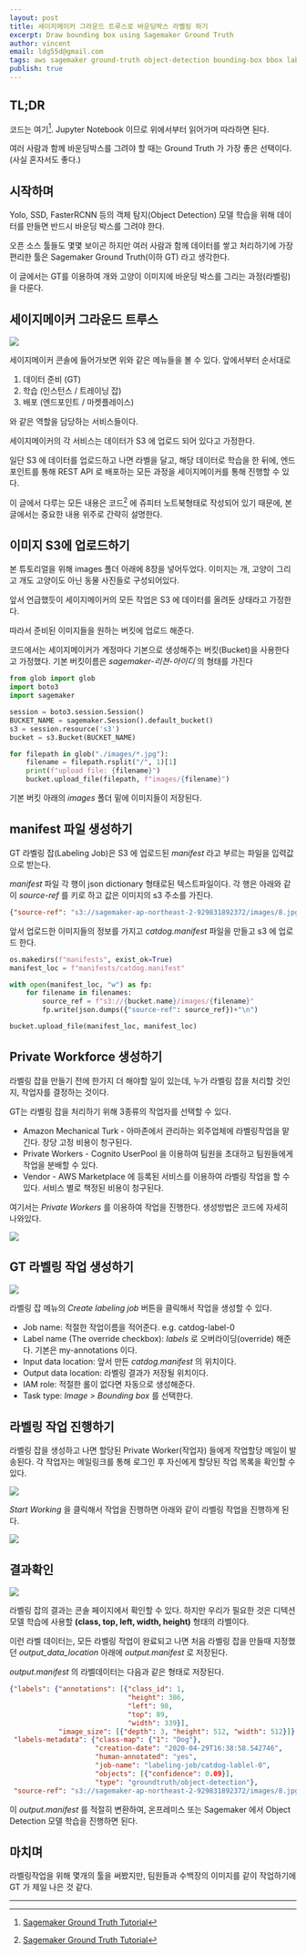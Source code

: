 ```yaml
---
layout: post
title: 세이지메이커 그라운드 트루스로 바운딩박스 라벨링 하기
excerpt: Draw bounding box using Sagemaker Ground Truth
author: vincent
email: ldg55d@gmail.com
tags: aws sagemaker ground-truth object-detection bounding-box bbox labeling deeplearning yolo
publish: true
---
```


## TL;DR

코드는 여기[^1]. Jupyter Notebook 이므로 위에서부터 읽어가며 따라하면 된다.

여러 사람과 함께 바운딩박스를 그려야 할 때는 Ground Truth 가 가장 좋은 선택이다.(사실 혼자서도 좋다.)

## 시작하며

Yolo, SSD, FasterRCNN 등의 객체 탐지(Object Detection) 모델 학습을 위해 데이터를 만들면 반드시 바운딩 박스를 그려야 한다.

오픈 소스 툴들도 몇몇 보이곤 하지만 여러 사람과 함께 데이터를 쌓고 처리하기에 가장 편리한 툴은 Sagemaker Ground Truth(이하 GT) 라고 생각한다.

이 글에서는 GT를 이용하여 개와 고양이 이미지에 바운딩 박스를 그리는 과정(라벨링)을 다룬다.

## 세이지메이커 그라운드 트루스

![](/assets/img/20200430/sagemaker.png)

세이지메이커 콘솔에 들어가보면 위와 같은 메뉴들을 볼 수 있다. 앞에서부터 순서대로 

1. 데이터 준비 (GT)
2. 학습 (인스턴스 / 트레이닝 잡)
3. 배포 (엔드포인트 / 마켓플레이스)

와 같은 역할을 담당하는 서비스들이다.

세이지메이커의 각 서비스는 데이터가 S3 에 업로드 되어 있다고 가정한다.

일단 S3 에 데이터를 업로드하고 나면 라벨을 달고, 해당 데이터로 학습을 한 뒤에, 엔드포인트를 통해 REST API 로 배포하는 모든 과정을 세이지메이커를 통해 진행할 수 있다.

이 글에서 다루는 모든 내용은 코드[^1] 에 쥬피터 노트북형태로 작성되어 있기 때문에, 본 글에서는 중요한 내용 위주로 간략히 설명한다.

## 이미지 S3에 업로드하기

본 튜토리얼을 위해 images 폴더 아래에 8장을 넣어두었다.
이미지는 개, 고양이 그리고 개도 고양이도 아닌 동물 사진들로 구성되어있다.

앞서 언급했듯이 세이지메이커의 모든 작업은 S3 에 데이터를 올려둔 상태라고 가정한다.

따라서 준비된 이미지들을 원하는 버킷에 업로드 해준다.

코드에서는 세이지메이커가 계정마다 기본으로 생성해주는 버킷(Bucket)을 사용한다고 가정했다.
기본 버킷이름은 *sagemaker-리젼-아이디* 의 형태를 가진다

```python
from glob import glob
import boto3
import sagemaker

session = boto3.session.Session()
BUCKET_NAME = sagemaker.Session().default_bucket()
s3 = session.resource('s3')
bucket = s3.Bucket(BUCKET_NAME)

for filepath in glob("./images/*.jpg"):
    filename = filepath.rsplit("/", 1)[1]
    print(f"upload file: {filename}")
    bucket.upload_file(filepath, f"images/{filename}")
```

기본 버킷 아래의 *images* 폴더 밑에 이미지들이 저장된다.

## manifest 파일 생성하기

GT 라벨링 잡(Labeling Job)은 S3 에 업로드된 *manifest* 라고 부르는 파일을 입력값으로 받는다.

*manifest* 파일 각 행이 json dictionary 형태로된 텍스트파일이다.
각 행은 아래와 같이 *source-ref* 를 키로 하고 값은 이미지의 s3 주소를 가진다.

```json
{"source-ref": "s3://sagemaker-ap-northeast-2-929831892372/images/8.jpg"}
```

앞서 업로드한 이미지들의 정보를 가지고 *catdog.manifest* 파일을 만들고 s3 에 업로드 한다.

```python
os.makedirs(f"manifests", exist_ok=True)
manifest_loc = f"manifests/catdog.manifest"

with open(manifest_loc, "w") as fp:
    for filename in filenames:
        source_ref = f"s3://{bucket.name}/images/{filename}"
        fp.write(json.dumps({"source-ref": source_ref})+"\n")

bucket.upload_file(manifest_loc, manifest_loc)
```

## Private Workforce 생성하기

라벨링 잡을 만들기 전에 한가지 더 해야할 일이 있는데, 누가 라벨링 잡을 처리할 것인지, 작업자를 결정하는 것이다.

GT는 라벨링 잡을 처리하기 위해 3종류의 작업자를 선택할 수 있다.

* Amazon Mechanical Turk - 아마존에서 관리하는 외주업체에 라벨링작업을 맡긴다. 장당 고정 비용이 청구된다.
* Private Workers - Cognito UserPool 을 이용하여 팀원을 초대하고 팀원들에게 작업을 분배할 수 있다.
* Vendor - AWS Marketplace 에 등록된 서비스를 이용하여 라벨링 작업을 할 수 있다. 서비스 별로 책정된 비용이 청구된다.

여기서는 *Private Workers* 를 이용하여 작업을 진행한다. 생성방법은 코드에 자세히 나와있다.

![](https://github.com/haandol/sagemaker-groundtruth-tutorial/raw/49bdc7e4064f9e648e1501306234288ee8120d0b/assets/PrivateWorkforce.png)

## GT 라벨링 작업 생성하기

![](https://github.com/haandol/sagemaker-groundtruth-tutorial/raw/49bdc7e4064f9e648e1501306234288ee8120d0b/assets/SetupGroundTruth.png)

라벨링 잡 메뉴의 *Create labeling job* 버튼을 클릭해서 작업을 생성할 수 있다.

* Job name: 적절한 작업이름을 적어준다. e.g. catdog-label-0
* Label name (The override checkbox): *labels* 로 오버라이딩(override) 해준다. 기본은 my-annotations 이다.
* Input data location: 앞서 만든 *catdog.manifest* 의 위치이다.
* Output data location: 라벨링 결과가 저장될 위치이다.
* IAM role: 적절한 롤이 없다면 자동으로 생성해준다.
* Task type: *Image > Bounding box* 를 선택한다.

## 라벨링 작업 진행하기

라벨링 잡을 생성하고 나면 할당된 Private Worker(작업자) 들에게 작업할당 메일이 발송된다. 각 작업자는 메일링크를 통해 로그인 후 자신에게 할당된 작업 목록을 확인할 수 있다.

![](https://github.com/haandol/sagemaker-groundtruth-tutorial/raw/49bdc7e4064f9e648e1501306234288ee8120d0b/assets/WorkerLabelingJobs.png)

*Start Working* 을 클릭해서 작업을 진행하면 아래와 같이 라벨링 작업을 진행하게 된다.

![](https://github.com/haandol/sagemaker-groundtruth-tutorial/raw/49bdc7e4064f9e648e1501306234288ee8120d0b/assets/2Labels.png)

## 결과확인

![](/assets/img/20200430/result.png)

라벨링 잡의 결과는 콘솔 페이지에서 확인할 수 있다. 하지만 우리가 필요한 것은 디텍션 모델 학습에 사용할 **(class, top, left, width, height)** 형태의 라벨이다.

이런 라벨 데이터는, 모든 라벨링 작업이 완료되고 나면 처음 라벨링 잡을 만들때 지정했던 *output_data_location* 아래에 *output.manifest* 로 저장된다.

*output.manifest* 의 라벨데이터는 다음과 같은 형태로 저장된다.

```json
{"labels": {"annotations": [{"class_id": 1,
                             "height": 386,
                             "left": 98,
                             "top": 89,
                             "width": 339}],
            "image_size": [{"depth": 3, "height": 512, "width": 512}]},
 "labels-metadata": {"class-map": {"1": "Dog"},
                     "creation-date": "2020-04-29T16:38:58.542746",
                     "human-annotated": "yes",
                     "job-name": "labeling-job/catdog-lablel-0",
                     "objects": [{"confidence": 0.09}],
                     "type": "groundtruth/object-detection"},
 "source-ref": "s3://sagemaker-ap-northeast-2-929831892372/images/8.jpg"}
```

이 *output.manifest* 를 적절히 변환하여, 온프레미스 또는 Sagemaker 에서 Object Detection 모델 학습을 진행하면 된다.

## 마치며

라벨링작업을 위해 몇개의 툴을 써봤지만, 팀원들과 수백장의 이미지를 같이 작업하기에 GT 가 제일 나은 것 같다.

----

[^1]: [Sagemaker Ground Truth Tutorial](https://github.com/haandol/sagemaker-groundtruth-tutorial/blob/master/Sagemaker%20Ground%20Truth.ipynb)